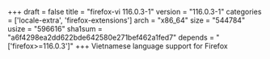+++
draft = false
title = "firefox-vi 116.0.3-1"
version = "116.0.3-1"
categories = ['locale-extra', 'firefox-extensions']
arch = "x86_64"
size = "544784"
usize = "596616"
sha1sum = "a6f4298ea2dd622bde642580e271bef462a1fed7"
depends = "['firefox>=116.0.3']"
+++
Vietnamese language support for Firefox